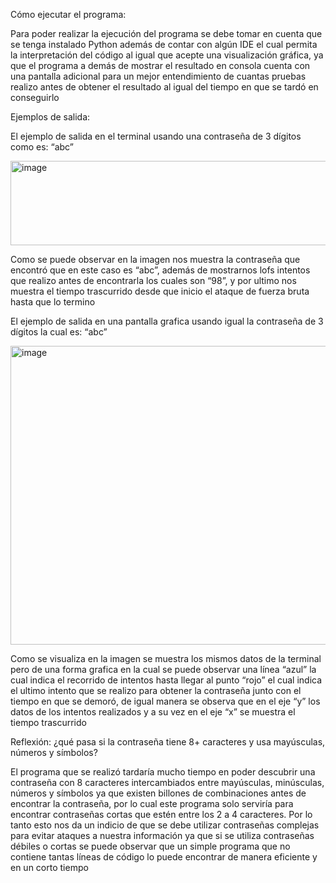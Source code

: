 Cómo ejecutar el programa:

Para poder realizar la ejecución del programa se debe tomar en cuenta que se tenga instalado Python además de contar con algún IDE el cual permita la interpretación del código al igual que acepte una 
visualización gráfica, ya que el programa a demás de mostrar el resultado en consola cuenta con una pantalla adicional para un mejor entendimiento de cuantas pruebas realizo antes de obtener el resultado 
al igual del tiempo en que se tardó en conseguirlo 

Ejemplos de salida:

El ejemplo de salida en el terminal usando una contraseña de 3 dígitos como es: “abc”

<img width="625" height="135" alt="image" src="https://github.com/user-attachments/assets/f8f9e246-75f3-40fe-b05a-2ae4b12afa27" />


Como se puede observar en la imagen nos muestra la contraseña que encontró que en este caso es “abc”, además de mostrarnos lofs intentos que realizo antes de encontrarla los cuales son “98”, y por ultimo
nos muestra el tiempo trascurrido desde que inicio el ataque de fuerza bruta hasta que lo termino

El ejemplo de salida en una pantalla grafica usando igual la contraseña de 3 dígitos la cual es: “abc”

<img width="921" height="478" alt="image" src="https://github.com/user-attachments/assets/05e0d76f-5681-4a98-92c5-599d949eeac5" />


Como se visualiza en la imagen se muestra los mismos datos de la terminal pero de una forma grafica en la cual se puede observar una línea “azul” la cual indica el recorrido de intentos hasta llegar al punto “rojo” el cual indica el ultimo intento que se realizo para obtener la contraseña junto con el tiempo en que se demoró, de igual manera se observa que en el eje “y” los datos de los intentos realizados y a su vez en el eje “x” se muestra el tiempo trascurrido

Reflexión: ¿qué pasa si la contraseña tiene 8+ caracteres y usa mayúsculas, números y símbolos?

El programa que se realizó tardaría mucho tiempo en poder descubrir una contraseña con 8 caracteres intercambiados entre mayúsculas, minúsculas, números y símbolos ya que existen billones de combinaciones antes
de encontrar la contraseña, por lo cual este programa solo serviría para encontrar contraseñas cortas que estén entre los 2 a 4 caracteres. Por lo tanto esto nos da un indicio de que se debe utilizar contraseñas
complejas para evitar ataques a nuestra información ya que si se utiliza contraseñas débiles o cortas se puede observar que un simple programa que no contiene tantas líneas de código lo puede encontrar de manera 
eficiente y en un corto tiempo 
